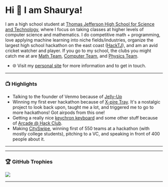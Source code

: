 
# Hi 👋 I am Shaurya! 
I am a high school student at [Thomas Jefferson High School for Science and Technology](https://tjhsst.fcps.edu/), where I focus on taking classes at higher levels of computer science and mathematics. I do competitive math + programming, love applying machine learning into niche fields/industries, organize the largest high school hackathon on the east coast ([HackTJ](https://hacktj.org)), and am an avid cricket watcher and player. If you go to my school, the clubs you might catch me at are [Math Team](https://tjvmt.com), [Computer Team](https://activities.tjhsst.edu/ict/), and [Physics Team](https://activities.tjhsst.edu/physics/).

- 🌐 Visit my [personal site](https://personal-site-psi-umber.vercel.app/) for more information and to get in touch.

---

### 📺 Highlights
- Talking to the founder of Venmo because of [Jelly-Up](https://github.com/Team-S-I-R/jelly-up)
- Winning my first ever hackathon because of [X-pire Tray](https://www.youtube.com/watch?v=vFZMirE9xl8). It's a nostalgic project to look back upon, taught me a lot, and triggered me to go to more hackathons! Got airpods from this one!
- Getting a really nice [keychron keyboard](https://www.amazon.com/dp/B09MNBP7YP?smid=A19P1OE43Y3F5A&th=1) and some other stuff because of [Arcade @ Hack Club](https://hackclub.com/arcade/).
- Making [CitySwipe](https://cityswipe.app), winning first of 550 teams at a hackathon (with mostly college students), pitching to a VC, and speaking in front of 400 people about it.

---

---

### 🏆 GitHub Trophies
![](https://github-profile-trophy.vercel.app/?username=ssbdragonfly&theme=tokyonight&no-frame=true&no-bg=false&margin-w=4)
</details>

---
